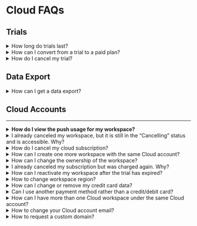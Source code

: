 # Cloud FAQs

## Trials

<details>

<summary>How long do trials last?</summary>

Currently, trials last 30 days.

</details>

<details>

<summary>How can I convert from a trial to a paid plan?</summary>

Our trials are fully featured. So if you enter your card information in the billing section of the [Cloud Console](https://cloud.rocket.chat) your trial will automatically convert to a paid plan at the end of the trial period.

</details>

<details>

<summary>How do I cancel my trial?</summary>

You can cancel your Rocket.Chat workplace directly within the Cloud Console.

</details>

## Data Export



<details>

<summary>How can I get a data export?</summary>

Send an email to cloud.support@rocket.chat with the address of your workspace. Note: The request will take some time to fulfill.

</details>

## Cloud Accounts

****

<details>

<summary><strong>How do I view the push usage for my workspace?</strong></summary>

To view the push usage for your workspace, you need to login to the Cloud Console ([cloud.rocket.chat](https://cloud.rocket.chat)): navigate to Workspaces and click on the workspace you'd like to see usage for.



<img src="../../.gitbook/assets/image (64).png" alt="" data-size="original">



</details>

<details>

<summary>I already canceled my workspace, but it is still in the “Cancelling” status and is accessible. Why?</summary>

Please note that in case you cancel your workspace in the middle of the billing period, it will be accessible and in the “Cancelling” status till the end of your billing period.

If, for example, you are charged on the 5th of every month and decide to cancel the subscription on the 20th of December or later - your workspace will be operational till the 5th of January (this way, we want to allow customers to use what they paid for). After this, it will stop running and switch to “Cancelled”.

</details>

<details>

<summary>How do I cancel my cloud subscription?</summary>

If you want to end your subscription, please note that it can be done only by the workspace administrator in your Cloud Console ([cloud.rocket.chat](https://cloud.rocket.chat)) : navigate to Workspaces -> click on the three dots at the end of the correspondent workspace line -> select **Cancel**.\
\
This will stop your subscription and hibernate your server (your server will still exist if you want to get back to Rocket.Chat later).

<img src="../../.gitbook/assets/cancel_cloud_subscription (1) (1) (1).png" alt="" data-size="original">

If you need a database dump or if you want to permanently delete your workspace and all the data associated with it - submit a ticket here on our Helpdesk or drop an email to [support@rocket.chat](mailto:support@rocket.chat) with the respective request.

</details>

<details>

<summary>How can I create one more workspace with the same Cloud account?</summary>

Please, note that this can only be done by our Cloud engineers. If you want to create an additional workspace - submit a ticket here on our Helpdesk or drop us a letter at [support@rocket.chat](mailto:support@rocket.chat) - include the workspace address you would like and the plan.\
\
**NOTE**: Additional workspaces are billed based on their usage. So if you have 5 users on one and 10 on the other, you will get billed for them both separately.

</details>

<details>

<summary>How can I change the ownership of the workspace?</summary>

If you need to grant the ownership of your workspace to another person or to change the primary email of your workspace - submit a ticket here on our Helpdesk or drop us an email to [support@rocket.chat](mailto:support@rocket.chat) with the respective request.

**NOTE**: ticket should be submitted from the admin email address (the email address the workspace is registered under) and should contain the email address the ownership should be granted to/the email address it (admin one) should be changed to.

</details>

<details>

<summary>I already canceled my subscription but was charged again. Why?</summary>

Please, note that we charge our customers afterward, not in advance. This means that on a particular day of each month you will be charged for the previous month of use.

If, for example, you started your trial on December 1st, it expired on December 15th and your subscription was automatically continued (you added the payment method before the trial expired) - on January 15th you will receive an invoice for the previous month (December 15th - January 15th).

</details>

<details>

<summary>How can I reactivate my workspace after the trial has expired?</summary>

If your trial has expired, and you didn’t manage to add your payment method to continue your subscription, navigate to Payment methods in your Cloud Console ([cloud.rocket.chat](https://cloud.rocket.chat)) -> click **Add payment method** (top right corner) to add your card (credit/debit card is the only payment method we accept at the moment).

<img src="../../.gitbook/assets/add_payment_method (1) (1) (1) (1).png" alt="" data-size="original">



<img src="../../.gitbook/assets/add_credit_card (1).png" alt="" data-size="original">

</details>

<details>

<summary>How to change workspace region?</summary>

The region is defined upon creation. Please, note that customers can not migrate their instances between regions independently. This process involves manual work required by Rocket.Chat Cloud team. If you need to switch regions - submit a ticket or drop an email to [support@rocket.chat](mailto:support@rocket.chat).

</details>

<details>

<summary>How can I change or remove my credit card data?</summary>

Please, note that you can not delete the card that is the only one (default one) linked to your workspace as well as you can not delete the card that was charged last - in both cases, you will see the error message “Can't delete last payment option”.

If you need to change the card - add it as a new payment method and make it the default one (after that, you will be able to delete all other cards).

If you want to remove the card information before canceling your subscription, please note that your payment data can only be deleted and all the other data associated with your workspace. To request that, submit a ticket here on our Helpdesk or drop an email to [support@rocket.chat](mailto:support@rocket.chat).

</details>

<details>

<summary>Can I use another payment method rather than a credit/debit card?</summary>

A credit/debit card is the only payment method we accept at the moment.

For companies paying up-front for a specific period, we provide invoices to pay by wire transfer.

</details>

<details>

<summary>How can I have more than one Cloud workspace under the same Cloud account?</summary>

Adding more instances to your Cloud account can only be done by our engineers. Reach out to us at support@rocket.chat and specify the following data for the new workspace you want to add:

* workspace name
* SaaS plan and billing period (monthly or annual payment)
* number of seats
* region of the deployment (US or EU)

</details>

<details>

<summary>How to change your Cloud account email?</summary>

Cloud account email can be changed at cloud.rocket.chat on the Profile page. If you have difficulties changing the email of the account owner, contact us at support@rocket.chat. The request must be sent from the original account owner's email.

</details>

<details>

<summary>How to request a custom domain?</summary>

To request a custom domain, set up a CNAME DNS record for the domain name you want to have pointing to "**cdns.use1.cloud.rocket.chat**" (for US region) and to "**cdns.euc1.cloud.rocket.chat**" (for EU region). Afterward, send us an email to support@rocket.chat so we can make respective changes to your workspace.

Please note that custom domain is available in Silver and Gold plans only on SaaS offering.

</details>

